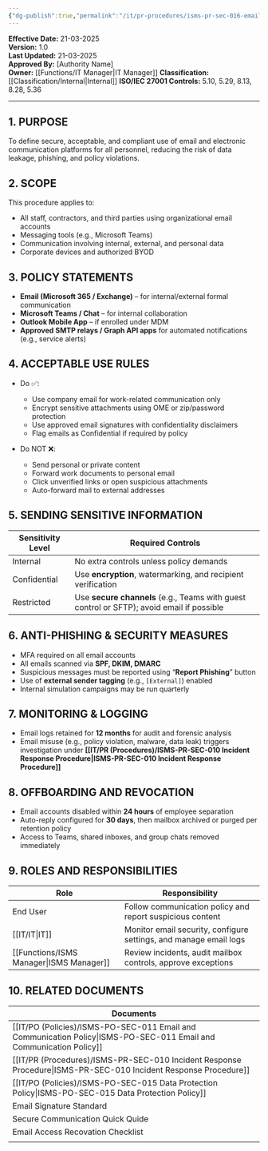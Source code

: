 ```yaml
---
{"dg-publish":true,"permalink":"/it/pr-procedures/isms-pr-sec-016-email-and-communication-usage/","tags":["procedure","email","communication"],"noteIcon":"default"}
---
```


 **Effective Date:** 21-03-2025  
**Version:** 1.0  
**Last Updated:** 21-03-2025  
**Approved By:** [Authority Name]  
**Owner:** [[Functions/IT Manager\|IT Manager]]
**Classification:** [[Classification/Internal\|Internal]]
**ISO/IEC 27001 Controls:** 5.10, 5.29, 8.13, 8.28, 5.36

---
## **1. PURPOSE**  
To define secure, acceptable, and compliant use of email and electronic communication platforms for all personnel, reducing the risk of data leakage, phishing, and policy violations.
## **2. SCOPE**
This procedure applies to:
- All staff, contractors, and third parties using organizational email accounts
- Messaging tools (e.g., Microsoft Teams)
- Communication involving internal, external, and personal data
- Corporate devices and authorized BYOD
## **3. POLICY STATEMENTS** 
- **Email (Microsoft 365 / Exchange)** – for internal/external formal communication
- **Microsoft Teams / Chat** – for internal collaboration
- **Outlook Mobile App** – if enrolled under MDM
- **Approved SMTP relays / Graph API apps** for automated notifications (e.g., service alerts)

## **4. ACCEPTABLE USE RULES**
- Do ✅:
    - Use company email for work-related communication only
    - Encrypt sensitive attachments using OME or zip/password protection
    - Use approved email signatures with confidentiality disclaimers
    - Flag emails as Confidential if required by policy
        
- Do NOT ❌:
    - Send personal or private content
    - Forward work documents to personal email
    - Click unverified links or open suspicious attachments
    - Auto-forward mail to external addresses
## **5. SENDING SENSITIVE INFORMATION**  

| Sensitivity Level | Required Controls                                                                         |
| ----------------- | ----------------------------------------------------------------------------------------- |
| Internal          | No extra controls unless policy demands                                                   |
| Confidential      | Use **encryption**, watermarking, and recipient verification                              |
| Restricted        | Use **secure channels** (e.g., Teams with guest control or SFTP); avoid email if possible |
## **6. ANTI-PHISHING & SECURITY MEASURES**  
- MFA required on all email accounts
- All emails scanned via **SPF, DKIM, DMARC**
- Suspicious messages must be reported using “**Report Phishing**” button
- Use of **external sender tagging** (e.g., `[External]`) enabled
- Internal simulation campaigns may be run quarterly
## **7. MONITORING & LOGGING**  
- Email logs retained for **12 months** for audit and forensic analysis
- Email misuse (e.g., policy violation, malware, data leak) triggers investigation under **[[IT/PR (Procedures)/ISMS-PR-SEC-010 Incident Response Procedure\|ISMS-PR-SEC-010 Incident Response Procedure]]**
## **8. OFFBOARDING AND REVOCATION**
- Email accounts disabled within **24 hours** of employee separation
- Auto-reply configured for **30 days**, then mailbox archived or purged per retention policy
- Access to Teams, shared inboxes, and group chats removed immediately

## **9. ROLES AND RESPONSIBILITIES**

| Role             | Responsibility                                                    |
| ---------------- | ----------------------------------------------------------------- |
| End User         | Follow communication policy and report suspicious content         |
| [[IT/IT\|IT]]           | Monitor email security, configure settings, and manage email logs |
| [[Functions/ISMS Manager\|ISMS Manager]] | Review incidents, audit mailbox controls, approve exceptions      |
## **10. RELATED DOCUMENTS**

| Documents                                          |
| -------------------------------------------------- |
| [[IT/PO (Policies)/ISMS-PO-SEC-011 Email and Communication Policy\|ISMS-PO-SEC-011 Email and Communication Policy]] |
| [[IT/PR (Procedures)/ISMS-PR-SEC-010 Incident Response Procedure\|ISMS-PR-SEC-010 Incident Response Procedure]]    |
| [[IT/PO (Policies)/ISMS-PO-SEC-015 Data Protection Policy\|ISMS-PO-SEC-015 Data Protection Policy]]         |
| Email Signature Standard                           |
| Secure Communication Quick Quide                   |
| Email Access Recovation Checklist                  |
|                                                    |









